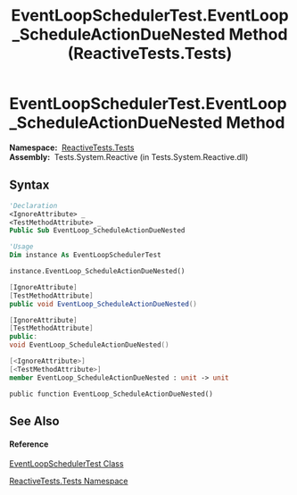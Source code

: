 ﻿---
title: EventLoopSchedulerTest.EventLoop_ScheduleActionDueNested Method  (ReactiveTests.Tests)
TOCTitle: EventLoop_ScheduleActionDueNested Method
ms:assetid: M:ReactiveTests.Tests.EventLoopSchedulerTest.EventLoop_ScheduleActionDueNested
ms:mtpsurl: https://msdn.microsoft.com/en-us/library/reactivetests.tests.eventloopschedulertest.eventloop_scheduleactionduenested(v=VS.103)
ms:contentKeyID: 36620067
ms.date: 06/28/2011
mtps_version: v=VS.103
f1_keywords:
- ReactiveTests.Tests.EventLoopSchedulerTest.EventLoop_ScheduleActionDueNested
dev_langs:
- CSharp
- JScript
- VB
- FSharp
- c++
---

# EventLoopSchedulerTest.EventLoop\_ScheduleActionDueNested Method

**Namespace:**  [ReactiveTests.Tests](hh289046\(v=vs.103\).md)  
**Assembly:**  Tests.System.Reactive (in Tests.System.Reactive.dll)

## Syntax

``` vb
'Declaration
<IgnoreAttribute> _
<TestMethodAttribute> _
Public Sub EventLoop_ScheduleActionDueNested
```

``` vb
'Usage
Dim instance As EventLoopSchedulerTest

instance.EventLoop_ScheduleActionDueNested()
```

``` csharp
[IgnoreAttribute]
[TestMethodAttribute]
public void EventLoop_ScheduleActionDueNested()
```

``` c++
[IgnoreAttribute]
[TestMethodAttribute]
public:
void EventLoop_ScheduleActionDueNested()
```

``` fsharp
[<IgnoreAttribute>]
[<TestMethodAttribute>]
member EventLoop_ScheduleActionDueNested : unit -> unit 
```

``` jscript
public function EventLoop_ScheduleActionDueNested()
```

## See Also

#### Reference

[EventLoopSchedulerTest Class](hh303770\(v=vs.103\).md)

[ReactiveTests.Tests Namespace](hh289046\(v=vs.103\).md)

